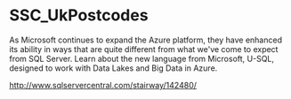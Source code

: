 # SSC_UkPostcodes
As Microsoft continues to expand the Azure platform, they have enhanced its ability in ways that are quite different from what we've come to expect from SQL Server. Learn about the new language from Microsoft, U-SQL, designed to work with Data Lakes and Big Data in Azure.

http://www.sqlservercentral.com/stairway/142480/
